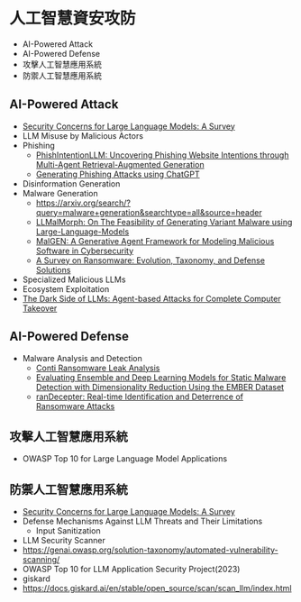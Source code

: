 # 人工智慧資安攻防
- AI-Powered Attack
- AI-Powered Defense
- 攻擊人工智慧應用系統
- 防禦人工智慧應用系統

## AI-Powered Attack
- [Security Concerns for Large Language Models: A Survey](https://arxiv.org/abs/2505.18889)
- LLM Misuse by Malicious Actors
- Phishing
  - [PhishIntentionLLM: Uncovering Phishing Website Intentions through Multi-Agent Retrieval-Augmented Generation](https://arxiv.org/abs/2507.15419)
  - [Generating Phishing Attacks using ChatGPT](https://arxiv.org/abs/2305.05133) 
- Disinformation Generation
- Malware Generation
  - https://arxiv.org/search/?query=malware+generation&searchtype=all&source=header
  - [LLMalMorph: On The Feasibility of Generating Variant Malware using Large-Language-Models]()
  - [MalGEN: A Generative Agent Framework for Modeling Malicious Software in Cybersecurity](https://arxiv.org/abs/2506.07586)
  - [A Survey on Ransomware: Evolution, Taxonomy, and Defense Solutions](https://arxiv.org/abs/2102.06249) 
- Specialized Malicious LLMs
- Ecosystem Exploitation
- [The Dark Side of LLMs: Agent-based Attacks for Complete Computer Takeover](https://arxiv.org/abs/2507.06850)

## AI-Powered Defense

- Malware Analysis and Detection
  - [Conti Ransomware Leak Analysis](https://github.com/IamTauhid/conti-network-analysis)
  - [Evaluating Ensemble and Deep Learning Models for Static Malware Detection with Dimensionality Reduction Using the EMBER Dataset](https://arxiv.org/abs/2507.16952)
  - [ranDecepter: Real-time Identification and Deterrence of Ransomware Attacks](https://arxiv.org/abs/2508.00293)

## 攻擊人工智慧應用系統
- OWASP Top 10 for Large Language Model Applications

## 防禦人工智慧應用系統
- [Security Concerns for Large Language Models: A Survey](https://arxiv.org/abs/2505.18889)
- Defense Mechanisms Against LLM Threats and Their Limitations
  - Input Sanitization  
- LLM Security Scanner
- https://genai.owasp.org/solution-taxonomy/automated-vulnerability-scanning/
- OWASP Top 10 for LLM Application Security Project(2023)
- giskard
- https://docs.giskard.ai/en/stable/open_source/scan/scan_llm/index.html
